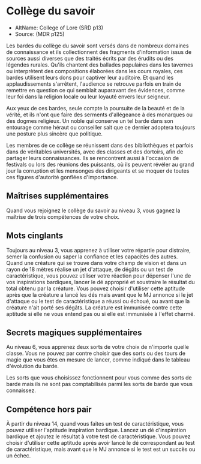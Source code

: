 <Items>

# Collège du savoir

- AltName: <AltName>College of Lore (SRD p13)</AltName>
- Source: <Source>(MDR p125)</Source>

Les bardes du collège du savoir sont versés dans de nombreux domaines de connaissance et ils collectionnent des fragments d'information issus de sources aussi diverses que des traités écrits par des érudits ou des légendes rurales. Qu'ils chantent des ballades populaires dans les tavernes ou interprètent des compositions élaborées dans les cours royales, ces bardes utilisent leurs dons pour captiver leur auditoire. Et quand les applaudissements s'arrêtent, l'audience se retrouve parfois en train de remettre en question ce qui semblait auparavant des évidences, comme leur foi dans la religion locale ou leur loyauté envers leur seigneur.

Aux yeux de ces bardes, seule compte la poursuite de la beauté et de la vérité, et ils n'ont que faire des serments d'allégeance à des monarques ou des dogmes religieux. Un noble qui conserve un tel barde dans son entourage comme héraut ou conseiller sait que ce dernier adoptera toujours une posture plus sincère que politique.

Les membres de ce collège se réunissent dans des bibliothèques et parfois dans de véritables universités, avec des classes et des dortoirs, afin de partager leurs connaissances. Ils se rencontrent aussi à l'occasion de festivals ou lors des réunions des puissants, où ils peuvent révéler au grand jour la corruption et les mensonges des dirigeants et se moquer de toutes ces figures d'autorité gonflées d'importance.

</Generic>

<Generic>

## Maîtrises supplémentaires

Quand vous rejoignez le collège du savoir au niveau 3, vous gagnez la maîtrise de trois compétences de votre choix.

</Generic>

<Generic>

## Mots cinglants

Toujours au niveau 3, vous apprenez à utiliser votre répartie pour distraire, semer la confusion ou saper la confiance et les capacités des autres. Quand une créature qui se trouve dans votre champ de vision et dans un rayon de 18 mètres réalise un jet d'attaque, de dégâts ou un test de caractéristique, vous pouvez utiliser votre réaction pour dépenser l'une de vos inspirations bardiques, lancer le dé approprié et soustraire le résultat du total obtenu par la créature. Vous pouvez choisir d'utiliser cette aptitude après que la créature a lancé les dés mais avant que le MJ annonce si le jet d'attaque ou le test de caractéristique a réussi ou échoué, ou avant que la créature n'ait porté ses dégâts. La créature est immunisée contre cette aptitude si elle ne vous entend pas ou si elle est immunisée à l'effet charmé.

</Generic>

<Generic>

## Secrets magiques supplémentaires

Au niveau 6, vous apprenez deux sorts de votre choix de n'importe quelle classe. Vous ne pouvez par contre choisir que des sorts ou des tours de magie que vous êtes en mesure de lancer, comme indiqué dans le tableau d'évolution du barde.

Les sorts que vous choisissez fonctionnent pour vous comme des sorts de barde mais ils ne sont pas comptabilisés parmi les sorts de barde que vous connaissez.

</Generic>

<Generic>

## Compétence hors pair

À partir du niveau 14, quand vous faites un test de caractéristique, vous pouvez utiliser l'aptitude inspiration bardique. Lancez un dé d'inspiration bardique et ajoutez le résultat à votre test de caractéristique. Vous pouvez choisir d'utiliser cette aptitude après avoir lancé le dé correspondant au test de caractéristique, mais avant que le MJ annonce si le test est un succès ou un échec.



